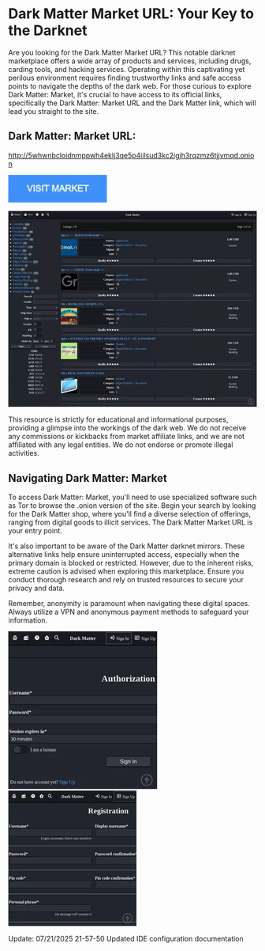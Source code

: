 # Dark Matter Market URL: Your Key to the Darknet

Are you looking for the Dark Matter Market URL? This notable darknet marketplace offers a wide array of products and services, including drugs, carding tools, and hacking services. Operating within this captivating yet perilous environment requires finding trustworthy links and safe access points to navigate the depths of the dark web. For those curious to explore Dark Matter: Market, it's crucial to have access to its official links, specifically the Dark Matter: Market URL and the Dark Matter link, which will lead you straight to the site.

## Dark Matter: Market URL:

http://5whwnbcloidnmppwh4eklj3qe5p4iilsud3kc2igjh3rqzmz6tjjvmqd.onion

[<img src="/graphics/done.webp" width="200">](http://5whwnbcloidnmppwh4eklj3qe5p4iilsud3kc2igjh3rqzmz6tjjvmqd.onion)

<a href="http://5whwnbcloidnmppwh4eklj3qe5p4iilsud3kc2igjh3rqzmz6tjjvmqd.onion"><img src="/graphics/about.webp" alt="image" style="max-width: 100%;"><a>

This resource is strictly for educational and informational purposes, providing a glimpse into the workings of the dark web. We do not receive any commissions or kickbacks from market affiliate links, and we are not affiliated with any legal entities. We do not endorse or promote illegal activities.

## Navigating Dark Matter: Market

To access Dark Matter: Market, you'll need to use specialized software such as Tor to browse the .onion version of the site. Begin your search by looking for the Dark Matter shop, where you'll find a diverse selection of offerings, ranging from digital goods to illicit services. The Dark Matter Market URL is your entry point.

It's also important to be aware of the Dark Matter darknet mirrors. These alternative links help ensure uninterrupted access, especially when the primary domain is blocked or restricted. However, due to the inherent risks, extreme caution is advised when exploring this marketplace. Ensure you conduct thorough research and rely on trusted resources to secure your privacy and data.

Remember, anonymity is paramount when navigating these digital spaces. Always utilize a VPN and anonymous payment methods to safeguard your information.

<a href="http://5whwnbcloidnmppwh4eklj3qe5p4iilsud3kc2igjh3rqzmz6tjjvmqd.onion"><img src="/graphics/input.webp" alt="image" style="max-width: 100%;"><a>  <a href="http://5whwnbcloidnmppwh4eklj3qe5p4iilsud3kc2igjh3rqzmz6tjjvmqd.onion"><img src="/graphics/big.webp" alt="image" style="max-width: 100%;"><a>











Update:  07/21/2025 21-57-50 Updated IDE configuration documentation